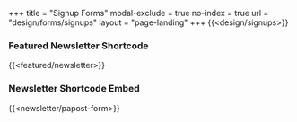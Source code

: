 +++
title = "Signup Forms"
modal-exclude = true
no-index = true
url = "design/forms/signups"
layout = "page-landing"
+++
{{<design/signups>}}

<div
  class="
    border-b border-g-4 mt-10 space-y-4 p-4
"
>
  <h3 class="mb-8 font-sans text-3xl italic leading-none">
    Featured Newsletter Shortcode
  </h3>

  {{<featured/newsletter>}}

</div>

<div
  class="
    border-b border-g-4 mt-10 space-y-4 p-4 font-sans
"
>
  <h3 class="mb-8 font-sans text-3xl italic leading-none">
    Newsletter Shortcode Embed
  </h3>

  {{<newsletter/papost-form>}}


</div>
